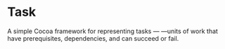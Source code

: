 # Task

A simple Cocoa framework for representing tasks — —units of work that have prerequisites, dependencies, and can succeed or fail.
